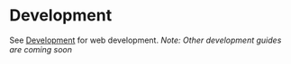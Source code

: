 # Development

See [Development](/web/DEVELOPMENT.md) for web development.
_Note: Other development guides are coming soon_
